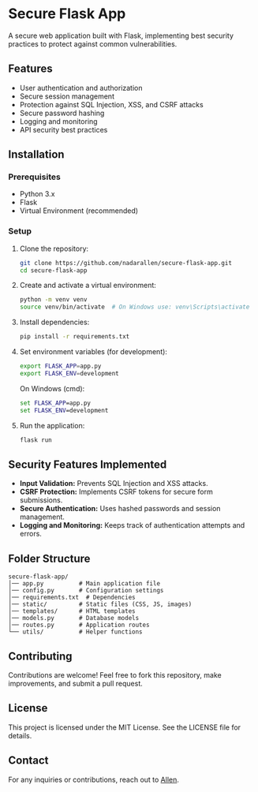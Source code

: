 # Secure Flask App

A secure web application built with Flask, implementing best security practices to protect against common vulnerabilities.

## Features
- User authentication and authorization
- Secure session management
- Protection against SQL Injection, XSS, and CSRF attacks
- Secure password hashing
- Logging and monitoring
- API security best practices

## Installation

### Prerequisites
- Python 3.x
- Flask
- Virtual Environment (recommended)

### Setup
1. Clone the repository:
   ```bash
   git clone https://github.com/nadarallen/secure-flask-app.git
   cd secure-flask-app
   ```
2. Create and activate a virtual environment:
   ```bash
   python -m venv venv
   source venv/bin/activate  # On Windows use: venv\Scripts\activate
   ```
3. Install dependencies:
   ```bash
   pip install -r requirements.txt
   ```
4. Set environment variables (for development):
   ```bash
   export FLASK_APP=app.py
   export FLASK_ENV=development
   ```
   On Windows (cmd):
   ```cmd
   set FLASK_APP=app.py
   set FLASK_ENV=development
   ```
5. Run the application:
   ```bash
   flask run
   ```

## Security Features Implemented
- **Input Validation:** Prevents SQL Injection and XSS attacks.
- **CSRF Protection:** Implements CSRF tokens for secure form submissions.
- **Secure Authentication:** Uses hashed passwords and session management.
- **Logging and Monitoring:** Keeps track of authentication attempts and errors.

## Folder Structure
```
secure-flask-app/
│── app.py          # Main application file
│── config.py       # Configuration settings
│── requirements.txt  # Dependencies
│── static/         # Static files (CSS, JS, images)
│── templates/      # HTML templates
│── models.py       # Database models
│── routes.py       # Application routes
└── utils/          # Helper functions
```

## Contributing
Contributions are welcome! Feel free to fork this repository, make improvements, and submit a pull request.

## License
This project is licensed under the MIT License. See the LICENSE file for details.

## Contact
For any inquiries or contributions, reach out to [Allen](https://github.com/nadarallen).

